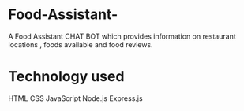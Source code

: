 # Food-Assistant-
A Food Assistant CHAT BOT which provides information on restaurant locations , foods available and food reviews.

# Technology used 
HTML 
CSS
JavaScript
Node.js
Express.js

